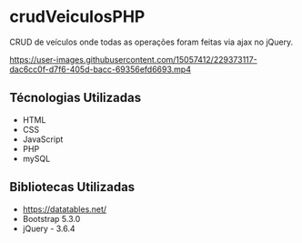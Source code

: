 # crudVeiculosPHP
CRUD de veículos onde todas as operações foram feitas via ajax no jQuery.

https://user-images.githubusercontent.com/15057412/229373117-dac6cc0f-d7f6-405d-bacc-69356efd6693.mp4

## Técnologias Utilizadas
- HTML
- CSS
- JavaScript
- PHP
- mySQL

## Bibliotecas Utilizadas
- https://datatables.net/
- Bootstrap 5.3.0
- jQuery - 3.6.4
